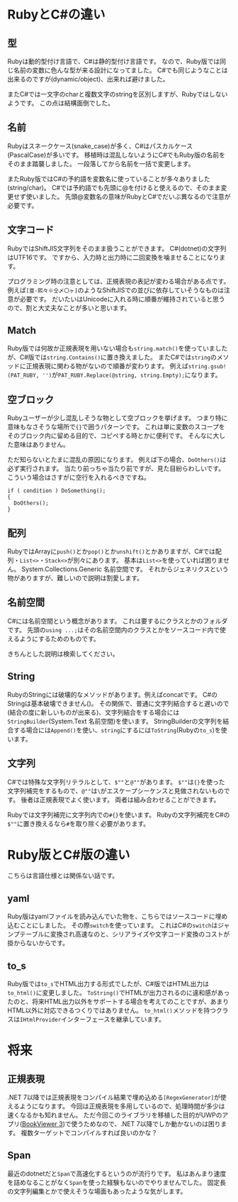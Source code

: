 # RubyとC#の違い
## 型
Rubyは動的型付け言語で、C#は静的型付け言語です。
なので、Ruby版では同じ名前の変数に色んな型が来る設計になってました。
C#でも同じようなことは出来るのですが(dynamic/object)、出来れば避けました。

またC#では一文字のcharと複数文字のstringを区別しますが、Rubyではしないようです。
この点は結構面倒でした。

## 名前
Rubyはスネークケース(snake_case)が多く、C#はパスカルケース(PascalCase)が多いです。
移植時は混乱しないようにC#でもRuby版の名前をそのまま踏襲しました。
一段落してから名前を一括で変更します。

またRuby版ではC#の予約語を変数名に使っていることが多々ありました(string/char)。
C#では予約語でも先頭に@を付けると使えるので、そのまま変更せず使いました。
先頭@変数名の意味がRubyとC#でだいぶ異なるので注意が必要です。

## 文字コード
RubyではShiftJIS文字列をそのまま扱うことができます。
C#(dotnet)の文字列はUTF16です。
ですから、入力時と出力時に二回変換を噛ませることになります。

プログラミング時の注意としては、正規表現の表記が変わる場合がある点です。
例えば``[亜-熙々※仝〆〇ヶ]``のようなShiftJISでの並びに依存していそうなものは注意が必要です。
だいたいはUnicodeに入れる時に順番が維持されていると思うので、割と大丈夫なことが多いと思います。

## Match
Ruby版では何故か正規表現を用いない場合も``string.match()``を使っていましたが、C#版では``string.Contains()``に置き換えました。
またC#では``string``のメソッドに正規表現に関わる物がないので順番が変わります。
例えば``string.gsub!(PAT_RUBY, '')``が``PAT_RUBY.Replace(@string, string.Empty);``になります。

## 空ブロック
Rubyユーザーが少し混乱しそうな物として空ブロックを挙げます。
つまり特に意味もなさそうな場所で``{}``で囲うパターンです。
これは単に変数のスコープをそのブロック内に留める目的で、コピペする時とかに便利です。
そんなに大した意味はありません。

ただ知らないとたまに混乱の原因になります。
例えば下の場合、``DoOthers()``は必ず実行されます。
当たり前っちゃ当たり前ですが、見た目紛らわしいです。
こういう場合はさすがに空行を入れるべきですね。
```
if ( condition ) DoSomething();
{
  DoOthers();
}
```

## 配列
RubyではArrayに``push()``とか``pop()``とか``unshift()``とかありますが、C#では配列・``List<>``・``Stack<>``が別々にあります。
基本は``List<>``を使っていれば困りません。
System.Collections.Generic 名前空間です。
それからジェネリクスという物がありますが、難しいので説明は割愛します。

## 名前空間
C#には名前空間という概念があります。
これは要するにクラスとかのフォルダです。
先頭の``using ...;``はその名前空間内のクラスとかをソースコード内で使えるようにするためのものです。

きちんとした説明は検索してください。

## String
RubyのStringには破壊的なメソッドがあります。例えばconcatです。
C#のStringは基本破壊できません()。
その関係で、普通に文字列結合すると遅いので(結合の度に新しいものが出来る)、文字列結合をする場合には``StringBuilder``(System.Text 名前空間)を使います。
StringBuilderの文字列を結合する場合には``Append()``を使い、``string``にするには``ToString``(Rubyの``to_s``)を使います。

## 文字列
C#では特殊な文字列リテラルとして、`$""`と`@""`があります。
`$""`は`{}`を使った文字列補完をするもので、`@""`は`\`がエスケープシーケンスと見做されないものです。
後者は正規表現でよく使います。
両者は組み合わせることができます。

Rubyでは文字列補完に文字列内での`#{}`を使います。
Rubyの文字列補完をC#の`$""`に置き換えるなら`#`を取り除く必要があります。

# Ruby版とC#版の違い
こちらは言語仕様とは関係ない話です。

## yaml
Ruby版はyamlファイルを読み込んでいた物を、こちらではソースコードに埋め込むことにしました。
その際``switch``を使っています。
これはC#の``switch``はジャンプテーブルに変換され高速なのと、シリアライズや文字コード変換のコストが掛からないからです。

## to_s
Ruby版では`to_s`でHTML出力する形式でしたが、C#版ではHTML出力は`to_html()`に変更しました。
`ToString()`でHTMLが出力されるのに違和感があったのと、将来HTML出力以外をサポートする場合を考えてのことですが、あまりHTML以外に対応できるつくりではありません。
`to_html()`メソッドを持つクラスは`IHtmlProvider`インターフェースを継承しています。

# 将来

## 正規表現
.NET 7以降では正規表現をコンパイル結果で埋め込める``[RegexGenerator]``が使えるようになります。
今回は正規表現を多用しているので、処理時間が多少は速くなるかも知れません。
ただ今回このライブラリを移植した目的がUWPのアプリ([BookViewer 3](https://github.com/marketplace))で使うためなので、.NET 7以降でしか動かないのは困ります。
複数ターゲットでコンパイルすれば良いのかな？

## Span
最近のdotnetだと`Span`で高速化するというのが流行りです。
私はあんまり速度を詰めなることがなく`Span`を使った経験もないのでやりませんでした。
固定長の文字列編集とかで使えそうな場面もあったような気がします。
